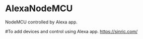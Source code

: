 # AlexaNodeMCU
NodeMCU controlled by Alexa app.

#To add devices and control using Alexa app.
https://sinric.com/

